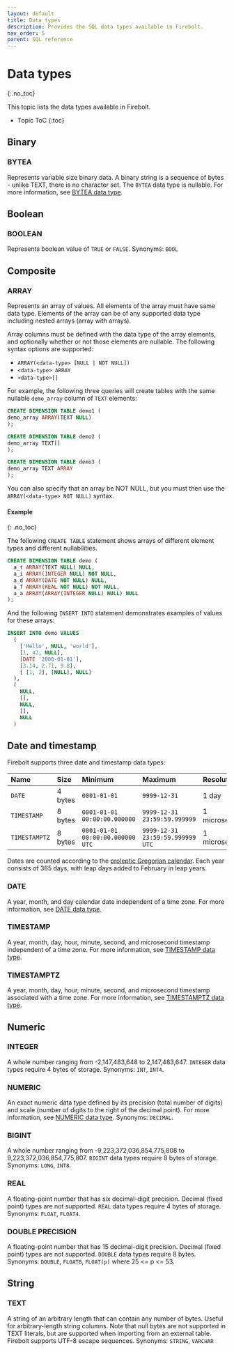 ```yaml
---
layout: default
title: Data types
description: Provides the SQL data types available in Firebolt.
nav_order: 5
parent: SQL reference
---
```


# Data types
{:.no_toc}

This topic lists the data types available in Firebolt.

* Topic ToC
{:toc}


## Binary

### BYTEA
Represents variable size binary data. A binary string is a sequence of bytes - unlike TEXT, there is no character set. The `BYTEA` data type is nullable.
For more information, see [BYTEA data type](bytea-data-type.md).

## Boolean

### BOOLEAN
Represents boolean value of `TRUE` or `FALSE`.
Synonyms: `BOOL`

## Composite

### ARRAY
Represents an array of values. All elements of the array must have same data type. Elements of the array can be of any supported data type including nested arrays (array with arrays).

Array columns must be defined with the data type of the array elements, and optionally whether or not those elements are nullable. The following syntax options are supported: 

* `ARRAY(<data-type> [NULL | NOT NULL])`
* `<data-type> ARRAY`
* `<data-type>[]`

For example, the following three queries will create tables with the same nullable `demo_array` column of `TEXT` elements: 

  ```sql
  CREATE DIMENSION TABLE demo1 (
  demo_array ARRAY(TEXT NULL) 
  );
  
  CREATE DIMENSION TABLE demo2 (
  demo_array TEXT[]
  );

  CREATE DIMENSION TABLE demo3 (
  demo_array TEXT ARRAY 
  );
  ```

  You can also specify that an array be NOT NULL, but you must then use the `ARRAY(<data-type> NOT NULL)` syntax.

#### Example
{: .no_toc}

The following `CREATE TABLE` statement shows arrays of different element types and different nullabilities.
```sql
CREATE DIMENSION TABLE demo (
  a_t ARRAY(TEXT NULL) NULL,
  a_i ARRAY(INTEGER NULL) NOT NULL,
  a_d ARRAY(DATE NOT NULL) NULL,
  a_f ARRAY(REAL NOT NULL) NOT NULL,
  a_a ARRAY(ARRAY(INTEGER NULL) NULL) NULL
);
```
And the following `INSERT INTO` statement demonstrates examples of values for these arrays:

```sql
INSERT INTO demo VALUES
  (
    ['Hello', NULL, 'world'],
    [1, 42, NULL],
    [DATE '2000-01-01'],
    [3.14, 2.71, 9.8],
    [ [1, 2], [NULL], NULL]
  ),
  (
    NULL,
    [],
    NULL,
    [],
    NULL
  )
```

## Date and timestamp

Firebolt supports three date and timestamp data types:

| Name          | Size    | Minimum                          | Maximum                          | Resolution    |
| :------------ | :------ | :------------------------------- | :------------------------------- | :------------ |
| `DATE`        | 4 bytes | `0001-01-01`                     | `9999-12-31`                     | 1 day         |
| `TIMESTAMP`   | 8 bytes | `0001-01-01 00:00:00.000000`     | `9999-12-31 23:59:59.999999`     | 1 microsecond |
| `TIMESTAMPTZ` | 8 bytes | `0001-01-01 00:00:00.000000 UTC` | `9999-12-31 23:59:59.999999 UTC` | 1 microsecond |

Dates are counted according to the [proleptic Gregorian calendar](https://en.wikipedia.org/wiki/Proleptic_Gregorian_calendar).
Each year consists of 365 days, with leap days added to February in leap years.

### DATE

A year, month, and day calendar date independent of a time zone. For more information, see [DATE data type](date-data-type.md).

### TIMESTAMP

A year, month, day, hour, minute, second, and microsecond timestamp independent of a time zone. For more information, see [TIMESTAMP data type](timestampntz-data-type.md).

### TIMESTAMPTZ

A year, month, day, hour, minute, second, and microsecond timestamp associated with a time zone. For more information, see [TIMESTAMPTZ data type](timestamptz-data-type.md).

## Numeric

### INTEGER
A whole number ranging from -2,147,483,648 to 2,147,483,647. `INTEGER` data types require 4 bytes of storage.
Synonyms: `INT`, `INT4`.

### NUMERIC
An exact numeric data type defined by its precision (total number of digits) and scale (number of digits to the right of the decimal point). For more information, see [NUMERIC data type](numeric-data-type.md). 
Synonyms: `DECIMAL`.

### BIGINT
A whole number ranging from -9,223,372,036,854,775,808 to 9,223,372,036,854,775,807. `BIGINT` data types require 8 bytes of storage.
Synonyms: `LONG`, `INT8`.

### REAL
A floating-point number that has six decimal-digit precision. Decimal (fixed point) types are not supported. `REAL` data types require 4 bytes of storage.
Synonyms: `FLOAT`, `FLOAT4`.

### DOUBLE PRECISION
A floating-point number that has 15 decimal-digit precision. Decimal (fixed point) types are not supported. `DOUBLE` data types require 8 bytes.
Synonyms: `DOUBLE`, `FLOAT8`, `FLOAT(p)` where 25 <= p <= 53.

## String

### TEXT
A string of an arbitrary length that can contain any number of bytes. Useful for arbitrary-length string columns. Note that null bytes are not supported in TEXT literals, but are supported when importing from an external table. Firebolt supports UTF-8 escape sequences.
Synonyms: `STRING`, `VARCHAR`
